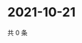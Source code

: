 # 2021-10-21

共 0 条

<!-- BEGIN WEIBO -->
<!-- 最后更新时间 Thu Oct 21 2021 06:13:21 GMT+0800 (China Standard Time) -->

<!-- END WEIBO -->
